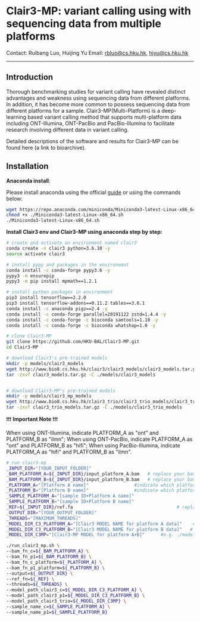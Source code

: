 # Clair3-MP: variant calling using with sequencing data from multiple platforms

Contact: Ruibang Luo, Huijing Yu
Email: rbluo@cs.hku.hk, hjyu@cs.hku.hk

---
## Introduction
Thorough benchmarking studies for variant calling have revealed distinct advantages and weakness using sequencing data from different platforms. In addition, it has become more common to possess sequencing data from different platforms for a sample. Clair3-MP(Multi-Platform) is a deep-learning based variant calling method that supports multi-platform data including ONT-Illumina, ONT-PacBio and PacBio-Illumina to facilitate research involving different data in variant calling. 

Detailed descriptions of the software and results for Clair3-MP can be found here (a link to bioarchive).
## Installation
**Anaconda install**:

Please install anaconda using the official [guide](https://docs.anaconda.com/anaconda/install) or using the commands below:

```bash
wget https://repo.anaconda.com/miniconda/Miniconda3-latest-Linux-x86_64.sh
chmod +x ./Miniconda3-latest-Linux-x86_64.sh
./Miniconda3-latest-Linux-x86_64.sh
```

**Install Clair3 env and Clair3-MP using anaconda step by step:**


```bash
# create and activate an environment named clair3
conda create -n clair3 python=3.6.10 -y
source activate clair3

# install pypy and packages in the environemnt
conda install -c conda-forge pypy3.6 -y
pypy3 -m ensurepip
pypy3 -m pip install mpmath==1.2.1

# install python packages in environment
pip3 install tensorflow==2.2.0
pip3 install tensorflow-addons==0.11.2 tables==3.6.1
conda install -c anaconda pigz==2.4 -y
conda install -c conda-forge parallel=20191122 zstd=1.4.4 -y
conda install -c conda-forge -c bioconda samtools=1.10 -y
conda install -c conda-forge -c bioconda whatshap=1.0 -y

# clone Clair3-MP
git clone https://github.com/HKU-BAL/Clair3-MP.git
cd Clair3-MP

# download Clair3's pre-trained models
mkdir -p models/clair3_models
wget http://www.bio8.cs.hku.hk/clair3/clair3_models/clair3_models.tar.gz
tar -zxvf clair3_models.tar.gz -C ./models/clair3_models


# download Clair3-MP's pre-trained models
mkdir -p models/clair3_mp_models
wget http://www.bio8.cs.hku.hk/clair3_trio/clair3_trio_models/clair3_trio_models.tar.gz
tar -zxvf clair3_trio_models.tar.gz -C ./models/clair3_trio_models
```
:exclamation::exclamation::exclamation: **Important Note** :exclamation::exclamation::exclamation:

When using ONT-Illumina, indicate PLATFORM_A as "ont" and PLATFORM_B as "ilmn";
When using ONT-PacBio, indicate PLATFORM_A as "ont" and PLATFORM_B as "hifi";
When using PacBio-Illumina, indicate PLATFORM_A as "hifi" and PLATFORM_B as "ilmn".
```bash
# run clair3-mp
_INPUT_DIR="[YOUR_INPUT_FOLDER]"                                                        # e.g. ./input
_BAM_PLATFORM_A=${_INPUT_DIR}/input_platform_A.bam   # replace your bam file generated from platform A
_BAM_PLATFORM_B=${_INPUT_DIR}/input_platform_B.bam   # replace your bam file generated from platform B
_PLATFORM_A="[Platform A name]"                 #indicate which platform is used for ${_BAM_PLATFORM_A}
_PLATFORM_B="[Platform B name]"                 #indicate which platform is used for ${_BAM_PLATFORM_B}
_SAMPLE_PLATFORM_A="[sample ID+Platform A name]"                                       # e.g. HG003_ont
_SAMPLE_PLATFORM_B="[sample ID+Platform B name]"                                      # e.g. HG003_ilmn
_REF=${_INPUT_DIR}/ref.fa                                       # replace your reference file name here
_OUTPUT_DIR="[YOUR_OUTPUT_FOLDER]"                                                      # e.g. ./output
_THREADS="[MAXIMUM_THREADS]"                                                                   # e.g. 8
_MODEL_DIR_C3_PLATFORM_A="[Clair3 MODEL NAME for platform A data]"    # e.g. ./models/clair3_models/ont
_MODEL_DIR_C3_PLATFORM_B="[Clair3 MODEL NAME for platform B data]"   # e.g. ./models/clair3_models/ilmn
_MODEL_DIR_C3MP="[Clair3-MP MODEL for platform A+B]"      #e.g. ./models/clair3_mp_models/c3mp_ont_ilmn

./run_clair3_mp.sh \
--bam_fn_c=${_BAM_PLATFORM_A} \
--bam_fn_p1=${_BAM_PLATFORM_B} \
--bam_fn_c_platform=${_PLATFORM_A} \
--bam_fn_p1_platform=${_PLATFORM_B} \
--output=${_OUTPUT_DIR} \
--ref_fn=${_REF} \
--threads=${_THREADS} \
--model_path_clair3_c=${_MODEL_DIR_C3_PLATFORM_A} \
--model_path_clair3_p1=${_MODEL_DIR_C3_PLATFORM_B} \
--model_path_clair3_trio=${_MODEL_DIR_C3MP} \
--sample_name_c=${_SAMPLE_PLATFORM_A} \
--sample_name_p1=${_SAMPLE_PLATFORM_B}
```
